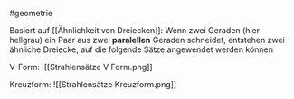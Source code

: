 #geometrie

Basiert auf [[Ähnlichkeit von Dreiecken]]:
Wenn zwei Geraden (hier hellgrau) ein Paar aus zwei **paralellen** Geraden schneidet, entstehen zwei ähnliche Dreiecke, auf die folgende Sätze angewendet werden können

V-Form:
![[Strahlensätze V Form.png]]

Kreuzform:
![[Strahlensätze Kreuzform.png]]